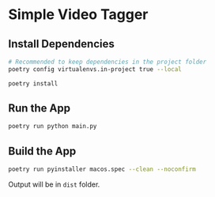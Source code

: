 # Simple Video Tagger

## Install Dependencies

```bash
# Recommended to keep dependencies in the project folder
poetry config virtualenvs.in-project true --local

poetry install
```

## Run the App

```bash
poetry run python main.py
```

## Build the App

```bash
poetry run pyinstaller macos.spec --clean --noconfirm
```

Output will be in `dist` folder.
